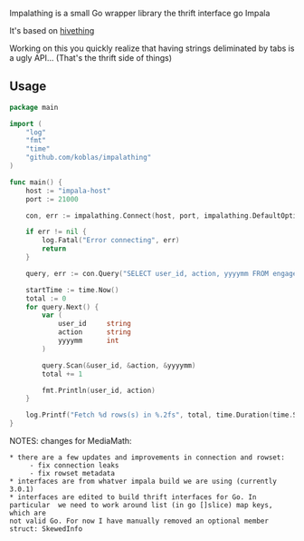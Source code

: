 Impalathing is a small Go wrapper library the thrift interface go Impala

It's based on [hivething](https://github.com/derekgr/hivething)

Working on this you quickly realize that having strings deliminated by tabs is a ugly API... (That's the thrift
side of things)

## Usage

```go
package main

import (
    "log"
    "fmt"
    "time"
    "github.com/koblas/impalathing"
)

func main() {
    host := "impala-host"
    port := 21000

    con, err := impalathing.Connect(host, port, impalathing.DefaultOptions)

    if err != nil {
        log.Fatal("Error connecting", err)
        return
    }

    query, err := con.Query("SELECT user_id, action, yyyymm FROM engagements LIMIT 10000")

    startTime := time.Now()
    total := 0
    for query.Next() {
        var (
            user_id     string
            action      string
            yyyymm      int
        )

        query.Scan(&user_id, &action, &yyyymm)
        total += 1

        fmt.Println(user_id, action)
    }

    log.Printf("Fetch %d rows(s) in %.2fs", total, time.Duration(time.Since(startTime)).Seconds())
}

```

NOTES: changes for MediaMath:

    * there are a few updates and improvements in connection and rowset:
         - fix connection leaks
         - fix rowset metadata
    * interfaces are from whatver impala build we are using (currently 3.0.1)
    * interfaces are edited to build thrift interfaces for Go. In particular  we need to work around list (in go []slice) map keys, which are
    not valid Go. For now I have manually removed an optional member struct: SkewedInfo

